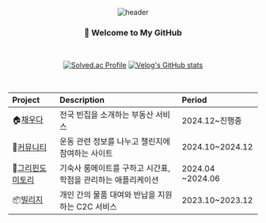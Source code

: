 <div align="center">
  
  ![header](https://capsule-render.vercel.app/api?type=waving&color=47bb98&height=130&section=header&fontSize=20&fontColor=ffffff&fontAlignY=30)

### 👋 Welcome to My GitHub

<br />
  
[![Solved.ac Profile](http://mazassumnida.wtf/api/v2/generate_badge?boj=juminje)](https://solved.ac/juminje/)
  [![Velog's GitHub stats](https://velog-readme-stats.vercel.app/api?name=min_jae&tag=회고)](https://velog.io/@min_jae/%EC%8B%AC%ED%99%94%EB%A1%9D-%ED%94%84%EB%A1%9C%EC%A0%9D%ED%8A%B8-%ED%9A%8C%EA%B3%A0-%EB%82%A0-%EC%9E%8A%EC%A7%80%EB%A7%88)

  
<br />

| **Project** | **Description** | **Period** |
|:---|:---|:---|
| 🏠[채우다](https://github.com/chaeuda-TEAM/oz-main-fe-06-team2) | 전국 빈집을 소개하는 부동산 서비스 | 2024.12~진행중|
| 💪[커뮤니티](https://github.com/Ju-MINJAE/communiT) | 운동 관련 정보를 나누고 챌린지에 참여하는 사이트 | 2024.10~2024.12 |
| 🏫[그리핀도미토리](https://github.com/Ju-MINJAE/Griffindormitory) | 기숙사 룸메이트를 구하고 시간표, 학점을 관리하는 애플리케이션 |2024.04 ~2024.06 |
| 📦[빌리지](https://github.com/Ju-MINJAE/Viliez) | 개인 간의 물품 대여와 반납을 지원하는 C2C 서비스 | 2023.10~2023.12 |

<br />
  

  
</div>
